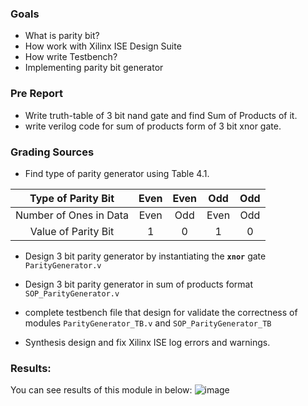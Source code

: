 ### Goals

- What is parity bit?
- How work with Xilinx ISE Design Suite
- How write Testbench?
- Implementing parity bit generator

### Pre Report
- Write truth-table of 3 bit nand gate and find Sum of Products of it.
- write verilog code for sum of products form of 3 bit xnor gate.

### Grading Sources
- Find type of parity generator using Table 4.1.

| Type of Parity Bit     | Even | Even | Odd  | Odd |
|:-:|:-:|:-:|:-:|:-:|
| Number of Ones in Data | Even | Odd  | Even | Odd |
| Value of Parity Bit    |  1   |  0   |  1   |  0  |

- Design 3 bit parity generator by instantiating the **`xnor`** gate `ParityGenerator.v`
- Design 3 bit parity generator in sum of products format `SOP_ParityGenerator.v`
- complete  testbench file that design for validate the correctness of modules `ParityGenerator_TB.v` and `SOP_ParityGenerator_TB`

- Synthesis design and fix Xilinx ISE log errors and warnings.


### Results:
You can see results of this module in below:
![image](https://github.com/rezaAdinepour/AUT-Logic-Circuits-Lab/blob/main/Fall%202023/Lab%204/Results/Result.png)
